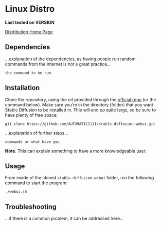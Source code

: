 # Linux Distro
**Last tested on VERSION**

[Distribution Home Page](https://example.com)

## Dependencies
...explanation of the dependencies, as having people run random commands from the internet is not a great practice...

```
the command to be run
```

## Installation
Clone the repository, using the url provided through the [official repo](https://github.com/AUTOMATIC1111/stable-diffusion-webui) (or the command below). Make sure you're in the directory (folder) that you want Stable Diffusion to be installed in. This will end up quite large, so be sure to have plenty of free space:

```
git clone https://github.com/AUTOMATIC1111/stable-diffusion-webui.git
```

...explanation of further steps...

```
commands or what have you
```

**Note.** This can explain something to have a more knowledgeable user.

## Usage
From inside of the cloned `stable-diffusion-webui` folder, run the following command to start the program:

```
./webui.sh
```

## Troubleshooting
...if there is a common problem, it can be addressed here...